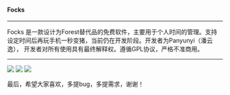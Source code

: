 #### Focks

---

Focks 是一款设计为Forest替代品的免费软件，主要用于个人时间的管理。支持设定时间后再玩手机一秒变猪，当前仍在开发阶段。开发者为Panyunyi（潘云逸），
开发者对所有使用具有最终解释权。遵循GPL协议，严格不准商用。

---
![](https://github.com/panyunyi97/Focks/blob/master/preview/Screenshot_2020-06-01-01-03-59-101_cn.panyunyi.focks.jpg)
![](https://github.com/panyunyi97/Focks/blob/master/preview/Screenshot_2020-06-01-01-04-05-351_cn.panyunyi.focks.jpg)
![](https://github.com/panyunyi97/Focks/blob/master/preview/Screenshot_2020-06-01-01-04-14-193_cn.panyunyi.focks.jpg)

最后，希望大家喜欢，多提bug，多提需求，谢谢！
